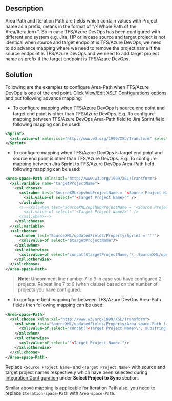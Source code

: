 ## Description

Area Path and Iteration Path are fields which contain values with Project name as a prefix, means in the format of "<Project Name>/<Whole Path of the Area/Iteration>". So in case TFS/Azure DevOps has been configured with different end system e.g. Jira, HP or in case source and target project is not identical when source and target endpoint is TFS/Azure DevOps, we need to do advance mapping where we need to remove the project name if the source endpoint is TFS/Azure DevOps and we need to add target project name as prefix if the target endpoint is TFS/Azure DevOps.

## Solution

Following are the examples to configure Area-Path when TFS/Azure DevOps is one of the end point. Click [View/Edit XSLT Configurations options](../../../../integrate/mapping-configuration.md#view-edit-xslt-configurations-options) and put following advance mapping:  

* To configure mapping when TFS/Azure DevOps is source end point and target end point is other than TFS/Azure DevOps. E.g. To configure mapping between TFS/Azure DevOps Area-Path field to Jira Sprint field following mapping can be used:  

```xml
<Sprint>
  <xsl:value-of xmlns:xsl="http://www.w3.org/1999/XSL/Transform" select="substring-after(SourceXML/updatedFields/Property/Area-space-Path,'\')"/>
</Sprint>
```

* To configure mapping when TFS/Azure DevOps is target end point and source end point is other than TFS/Azure DevOps. E.g. To configure mapping between Jira Sprint to TFS/Azure DevOps Area-Path field following mapping can be used:  

```xml
<Area-space-Path xmlns:xsl="http://www.w3.org/1999/XSL/Transform">
  <xsl:variable name="targetProjectName">
    <xsl:choose>
      <xsl:when test="SourceXML/opshubProjectName = '<Source Project Name>'">
        <xsl:value-of select="'<Target Project Name>'" />
      </xsl:when>
      <!--<xsl:when test="SourceXML/opshubProjectName = '<Source Project Name2>'">
        <xsl:value-of select="'<Target Project Name2>'" />
      </xsl:when>-->
    </xsl:choose>
  </xsl:variable>
  <xsl:choose>   
    <xsl:when test="SourceXML/updatedFields/Property/Sprint =''''">  
      <xsl:value-of select="$targetProjectName"/>
    </xsl:when>   
    <xsl:otherwise>  
      <xsl:value-of select="concat($targetProjectName,'\',SourceXML/updatedFields/Property/Sprint)"/>
    </xsl:otherwise>  
  </xsl:choose>
</Area-space-Path>
```

>**Note**: Uncomment line number 7 to 9 in case you have configured 2 projects. Repeat line 7 to 9 (when clause) based on the number of projects you have configured.

* To configure field mapping for between TFS/Azure DevOps Area-Path fields then following mapping can be used:  

```xml
<Area-space-Path>
  <xsl:choose xmlns:xsl="http://www.w3.org/1999/XSL/Transform">   
    <xsl:when test="SourceXML/updatedFields/Property/Area-space-Path !='<Source Project Name>'">  
      <xsl:value-of select="concat('<Target Project Name>\', substring-after(SourceXML/updatedFields/Property/Area-space-Path ,'\'))"/>  
    </xsl:when>   
    <xsl:otherwise>  
      <xsl:value-of select="'<Target Project Name>'"/>  
    </xsl:otherwise>  
  </xsl:choose>
</Area-space-Path>
```

Replace `<Source Project Name>` and `<Target Project Name>` with source and target project names respectively which have been selected during [Integration Configuration](integration_configuration) under **Select Project to Sync** section.

Similar above mapping is applicable for Iteration Path also, you need to replace `Iteration-space-Path` with `Area-space-Path`.
